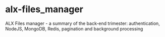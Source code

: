 # alx-files_manager
ALX Files manager - a summary of the back-end trimester: authentication, NodeJS, MongoDB, Redis, pagination and background processing

